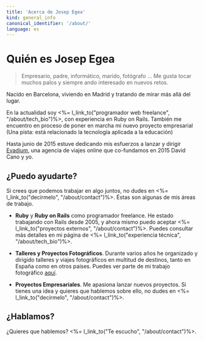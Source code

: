 ```yaml
---
title: 'Acerca de Josep Egea'
kind: general_info
canonical_identifier: '/about/'
language: es
---
```


# Quién es Josep Egea

> Empresario, padre, informático, marido, fotógrafo ... Me gusta tocar muchos palos y siempre ando interesado en nuevos retos.

Nacido en Barcelona, viviendo en Madrid y tratando de mirar más allá del lugar.

En la actualidad soy <%= l_link_to("programador web freelance", "/about/tech_bio")%>, con experiencia en Ruby on Rails. También me encuentro en proceso de poner en marcha mi nuevo proyecto empresarial (Una pista: está relacionado la tecnología aplicada a la educación)

Hasta junio de 2015 estuve dedicando mis esfuerzos a lanzar y dirigir [Evadium](http://www.evadium.com), una agencia de viajes online que co-fundamos en 2015 David Cano y yo.

## ¿Puedo ayudarte?

Si crees que podemos trabajar en algo juntos, no dudes en <%= l_link_to("decírmelo", "/about/contact")%>. Éstas son algunas de mis áreas de trabajo.

*	**Ruby** y **Ruby on Rails** como programador freelance. He estado trabajando con Rails desde 2005, y ahora mismo puedo aceptar <%= l_link_to("proyectos externos", "/about/contact")%>. Puedes consultar más detalles en mi página de <%= l_link_to("experiencia técnica", "/about/tech_bio")%>.

*	**Talleres y Proyectos Fotográficos**. Durante varios años he organizado y dirigido talleres y viajes fotográficos en multitud de destinos, tanto en España como en otros países. Puedes ver parte de mi trabajo fotográfico [aquí](https://www.flickr.com/photos/evadium/).

*	**Proyectos Empresariales**. Me apasiona lanzar nuevos proyectos. Si tienes una idea y quieres que hablemos sobre ello, no dudes en <%= l_link_to("decírmelo", "/about/contact")%>.

## ¿Hablamos?

¿Quieres que hablemos? <%= l_link_to("Te escucho", "/about/contact")%>.

